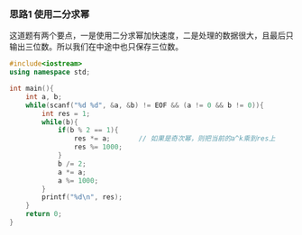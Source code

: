 ### 思路1 使用二分求幂

这道题有两个要点，一是使用二分求幂加快速度，二是处理的数据很大，且最后只输出三位数。所以我们在中途中也只保存三位数。

```cpp
#include<iostream>
using namespace std;

int main(){
    int a, b;
    while(scanf("%d %d", &a, &b) != EOF && (a != 0 && b != 0)){
        int res = 1;
        while(b){
            if(b % 2 == 1){
                res *= a;       // 如果是奇次幂，则把当前的a^k乘到res上
                res %= 1000;
            }
            b /= 2;
            a *= a;
            a %= 1000;
        }
        printf("%d\n", res);
    }
    return 0;
}
```